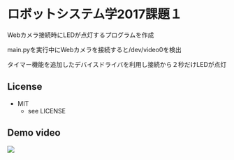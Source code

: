 # ロボットシステム学2017課題１

Webカメラ接続時にLEDが点灯するプログラムを作成

main.pyを実行中にWebカメラを接続すると/dev/video0を検出

タイマー機能を追加したデバイスドライバを利用し接続から２秒だけLEDが点灯

## License
* MIT  
    * see LICENSE

## Demo video

[![](https://img.youtube.com/vi/oVSrRisByJU/0.jpg)](https://www.youtube.com/watch?v=oVSrRisByJU)
